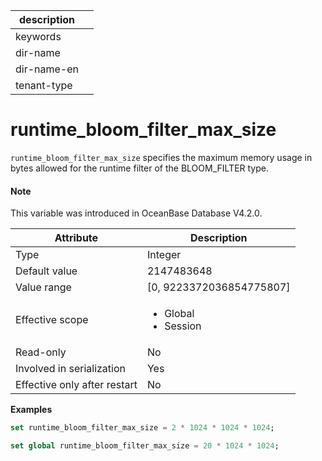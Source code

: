 | description ||
|---|---|
| keywords ||
| dir-name ||
| dir-name-en ||
| tenant-type ||

# runtime_bloom_filter_max_size

`runtime_bloom_filter_max_size` specifies the maximum memory usage in bytes allowed for the runtime filter of the BLOOM_FILTER type. 

<main id="notice" type='explain'>

  <h4>Note</h4>

  <p>This variable was introduced in OceanBase Database V4.2.0. </p>

</main>

| Attribute | Description |
| --- | --- |
| Type | Integer |
| Default value | 2147483648 |
| Value range | [0, 9223372036854775807] |
| Effective scope | <ul><li>Global  </li><li>Session </li></ul> |
| Read-only | No |
| Involved in serialization | Yes |
| Effective only after restart | No |

**Examples**

```sql
set runtime_bloom_filter_max_size = 2 * 1024 * 1024 * 1024;
```

```sql
set global runtime_bloom_filter_max_size = 20 * 1024 * 1024;
```
